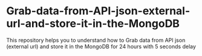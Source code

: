 # Grab-data-from-API-json-external-url-and-store-it-in-the-MongoDB
This repository helps you to understand how to  Grab data from API json (external url) and store it in the MongoDB for 24 hours with 5 seconds delay 
